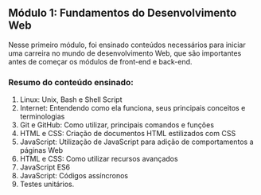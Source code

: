 ## Módulo 1: Fundamentos do Desenvolvimento Web

Nesse primeiro módulo, foi ensinado conteúdos necessários para iniciar uma carreira no mundo de desenvolvimento 
Web, que são importantes antes de começar os módulos de front-end e back-end.

### Resumo do conteúdo ensinado:

1. Linux: Unix, Bash e Shell Script
2. Internet: Entendendo como ela funciona, seus principais conceitos e terminologias
3. Git e GitHub: Como utilizar, principais comandos e funções
4. HTML e CSS: Criação de documentos HTML estilizados com CSS
5. JavaScript: Utilização de JavaScript para adição de comportamentos a páginas Web
6. HTML e CSS: Como utilizar recursos avançados
7. JavaScript ES6
8. JavaScript: Códigos assíncronos
9. Testes unitários.
